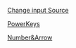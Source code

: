 [Change input Source](https://www.v2ex.com/t/565667)

[PowerKeys](https://github.com/PowerKeys/PowerKeys)

[Number&Arrow](karabiner://karabiner/assets/complex_modifications/import?url=https://raw.githubusercontent.com/Implicated/Profiles/master/Karabiner_elements/Number%26Arrow.json)